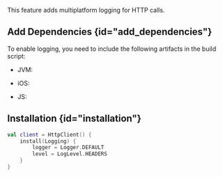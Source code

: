 [//]: # (title: Logging)

<include src="lib.md" include-id="outdated_warning"/>

This feature adds multiplatform logging for HTTP calls.

## Add Dependencies {id="add_dependencies"}
To enable logging, you need to include the following artifacts in the build script:
* JVM: 
  
   <var name="artifact_name" value="ktor-client-logging-jvm"/>
   <include src="lib.md" include-id="add_ktor_artifact"/>

* iOS:   
  
   <var name="artifact_name" value="ktor-client-logging-native"/>
   <include src="lib.md" include-id="add_ktor_artifact"/>

* JS:

   <var name="artifact_name" value="ktor-client-logging-js"/>
   <include src="lib.md" include-id="add_ktor_artifact"/>

## Installation {id="installation"}

```kotlin
val client = HttpClient() {
    install(Logging) {
        logger = Logger.DEFAULT
        level = LogLevel.HEADERS
    }
}
```

